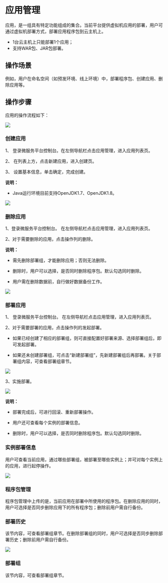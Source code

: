 #  应用管理
应用，是一组具有特定功能组成的集合。当前平台提供虚拟机应用的部署，用户可通过虚拟机部署方式，部署应用程序包到云主机上。

- 1台云主机上只能部署1个应用；
- 支持WAR包、JAR包部署。


## 操作场景

例如，用户在命名空间（如预发环境、线上环境）中，部署程序包、创建应用、删除应用等。

## 操作步骤

应用的操作流程如下：

![](../../../../image/Internet-Middleware/JD-Distributed-Service-Framework/app-flow.png)



### 创建应用

1、	登录微服务平台控制台。在左侧导航栏点击应用管理，进入应用列表页。

2、	在列表上方，点击新建应用，进入创建页。

3、	设置基本信息，单击确定，完成创建。

**说明：**

-  Java运行环境目前支持OpenJDK1.7、OpenJDK1.8。


![](../../../../image/Internet-Middleware/JD-Distributed-Service-Framework/app-create-1.png)


### 删除应用

1、登录微服务平台控制台。	在左侧导航栏点击应用管理，进入应用列表页。

2、对于需要删除的应用，点击操作列的删除。


**说明：**

- 需先删除部署组，才能删除应用；否则无法删除。

- 删除时，用户可以选择，是否同时删除程序包。默认勾选同时删除。

- 用户需在删除数据前，自行做好数据备份工作。


![](../../../../image/Internet-Middleware/JD-Distributed-Service-Framework/app-del-1.png)


### 部署应用

1、 登录微服务平台控制台。	在左侧导航栏点击应用管理，进入应用列表页。

2、对于需要部署的应用，点击操作列的发起部署。

- 如果已经创建了相应的部署组，则可直接配置好部署来源、选择部署组后，即可发起部署。

- 如果还未创建部署组，可点击“新建部署组”，先新建部署组后再部署。关于部署组内容，可查看部署组章节。

![](../../../../image/Internet-Middleware/JD-Distributed-Service-Framework/app-fqbs.png)


3、实施部署。

![](../../../../image/Internet-Middleware/JD-Distributed-Service-Framework/bsz-xj.png)

**说明：**

- 部署完成后，可进行回滚、重新部署操作。

- 用户还可查看每个实例的部署信息。

- 删除时，用户可以选择，是否同时删除程序包。默认勾选同时删除。


### 实例部署信息

用户可查看当前应用，通过哪些部署组，被部署至哪些实例上；并可对每个实例上的应用，进行起停操作。

![](../../../../image/Internet-Middleware/JD-Distributed-Service-Framework/app-slbsxx.png)


### 程序包管理

程序包管理中上传的是，当前应用在部署中所使用的程序包。在删除应用的同时，用户可选择是否同步删除应用下的所有程序包；删除前用户需自行备份。



### 部署历史

该节内容，可查看部署组章节。在删除部署组的同时，用户可选择是否同步删除部署历史；删除前用户需自行备份。

![](../../../../image/Internet-Middleware/JD-Distributed-Service-Framework/app-bsz-history-list.png)


### 部署组

该节内容，可查看部署组章节。


